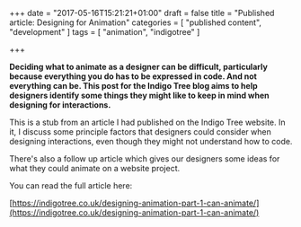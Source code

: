 +++
date = "2017-05-16T15:21:21+01:00"
draft = false
title = "Published article: Designing for Animation"
categories = [
  "published content",
  "development"
]
tags = [ 
    "animation",
    "indigotree" 
]

+++

**Deciding what to animate as a designer can be difficult, particularly because everything you do has to be expressed in code. And not everything can be. This post for the Indigo Tree blog aims to help designers identify some things they might like to keep in mind when designing for interactions.**

This is a stub from an article I had published on the Indigo Tree website. In it, I discuss some principle factors that designers could consider when designing interactions, even though they might not understand how to code.

There's also a follow up article which gives our designers some ideas for what they could animate on a website project.

You can read the full article here:

[https://indigotree.co.uk/designing-animation-part-1-can-animate/](https://indigotree.co.uk/designing-animation-part-1-can-animate/)